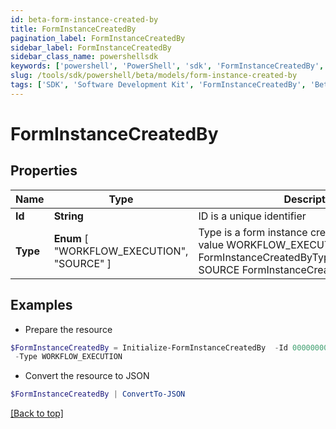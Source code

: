 ```yaml
---
id: beta-form-instance-created-by
title: FormInstanceCreatedBy
pagination_label: FormInstanceCreatedBy
sidebar_label: FormInstanceCreatedBy
sidebar_class_name: powershellsdk
keywords: ['powershell', 'PowerShell', 'sdk', 'FormInstanceCreatedBy', 'BetaFormInstanceCreatedBy'] 
slug: /tools/sdk/powershell/beta/models/form-instance-created-by
tags: ['SDK', 'Software Development Kit', 'FormInstanceCreatedBy', 'BetaFormInstanceCreatedBy']
---
```



# FormInstanceCreatedBy

## Properties

Name | Type | Description | Notes
------------ | ------------- | ------------- | -------------
**Id** | **String** | ID is a unique identifier | [optional] 
**Type** |  **Enum** [  "WORKFLOW_EXECUTION",    "SOURCE" ] | Type is a form instance created by type enum value WORKFLOW_EXECUTION FormInstanceCreatedByTypeWorkflowExecution SOURCE FormInstanceCreatedByTypeSource | [optional] 

## Examples

- Prepare the resource
```powershell
$FormInstanceCreatedBy = Initialize-FormInstanceCreatedBy  -Id 00000000-0000-0000-0000-000000000000 `
 -Type WORKFLOW_EXECUTION
```

- Convert the resource to JSON
```powershell
$FormInstanceCreatedBy | ConvertTo-JSON
```


[[Back to top]](#) 

